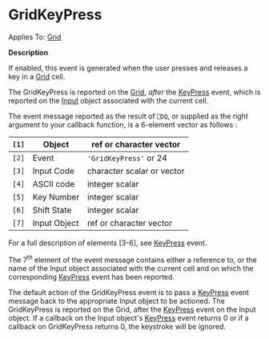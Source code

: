 



<h1 class="heading"><span class="name">GridKeyPress</span></h1>

Applies To: [Grid](../a-z/grid.md)


**Description**


If enabled, this event is generated when the user presses and releases a key in a [Grid](../a-z/grid.md) cell.


The GridKeyPress is reported on the [Grid](../a-z/grid.md), *after* the [KeyPress](../a-z/keypress.md) event, which is reported on the [Input](../a-z/input.md) object associated with the current cell.


The event message reported as the result of `⎕DQ`, or supplied as the right argument to your callback function, is a 6-element vector as follows :


| `[1]` | Object | ref or character vector |
| --- | --- | ---  |
| `[2]` | Event | `'GridKeyPress'` or 24 |
| `[3]` | Input Code | character scalar or vector |
| `[4]` | ASCII code | integer scalar |
| `[5]` | Key Number | integer scalar |
| `[6]` | Shift State | integer scalar |
| `[7]` | Input Object | ref or character vector |


For a full description of elements [3-6], see [KeyPress](../a-z/keypress.md) event.


The 7<sup>th</sup> element of the event message contains either a reference to, or the name of the Input object associated with the current cell and on which the corresponding [KeyPress](../a-z/keypress.md) event has been reported.


The default action of the GridKeyPress event is to pass a [KeyPress](../a-z/keypress.md) event message back to the appropriate Input object to be actioned. The GridKeyPress is reported on the Grid, after the [KeyPress](../a-z/keypress.md) event on the Input object. If a callback on the Input object's [KeyPress](../a-z/keypress.md) event returns 0 or if a callback on GridKeyPress returns 0, the keystroke will be ignored.


